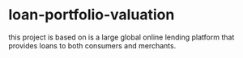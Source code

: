 # loan-portfolio-valuation
this project is based on is a large global online lending platform that provides loans to both consumers and merchants.
